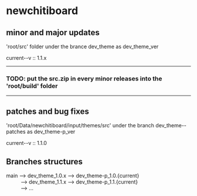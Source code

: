 # newchitiboard


## minor and major updates
'root/src' folder under the brance dev_theme as dev_theme_ver


current--v :: 1.1.x

----------
### TODO: put the src.zip in every minor releases into the 'root/build' folder 
---------

## patches and bug fixes
'root/Data/newchitiboard/input/themes/src' under the branch dev_theme--patches as dev_theme-p_ver

current--v :: 1.1.0





## Branches structures
main  --> dev_theme_1.0.x --> dev_theme-p_1.0.{current} <br/>
&nbsp; &nbsp; &nbsp; &nbsp; &nbsp; --> dev_theme_1.1.x --> dev_theme-p_1.1.{current} <br/>
&nbsp; &nbsp; &nbsp; &nbsp; &nbsp; --> ...

